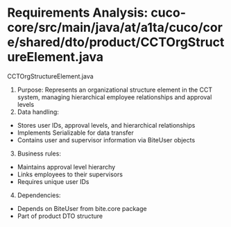 # Requirements Analysis: cuco-core/src/main/java/at/a1ta/cuco/core/shared/dto/product/CCTOrgStructureElement.java

CCTOrgStructureElement.java
1. Purpose: Represents an organizational structure element in the CCT system, managing hierarchical employee relationships and approval levels
2. Data handling:
- Stores user IDs, approval levels, and hierarchical relationships
- Implements Serializable for data transfer
- Contains user and supervisor information via BiteUser objects
3. Business rules:
- Maintains approval level hierarchy
- Links employees to their supervisors
- Requires unique user IDs
4. Dependencies:
- Depends on BiteUser from bite.core package
- Part of product DTO structure